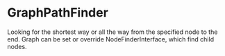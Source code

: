 # GraphPathFinder

Looking for the shortest way or all the way from the specified node to the end. Graph can be set or override NodeFinderInterface, which find child nodes.
